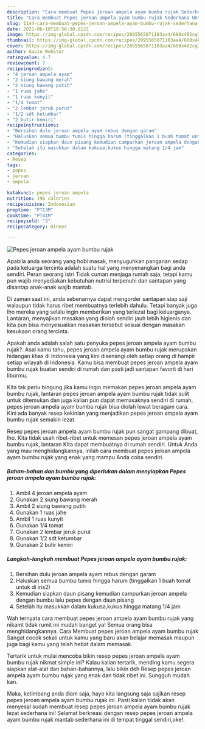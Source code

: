 ```yaml
---
description: "Cara membuat Pepes jeroan ampela ayam bumbu rujak Sederhana Untuk Jualan"
title: "Cara membuat Pepes jeroan ampela ayam bumbu rujak Sederhana Untuk Jualan"
slug: 1144-cara-membuat-pepes-jeroan-ampela-ayam-bumbu-rujak-sederhana-untuk-jualan
date: 2021-06-18T10:56:30.812Z
image: https://img-global.cpcdn.com/recipes/2895565071183aa4/680x482cq70/pepes-jeroan-ampela-ayam-bumbu-rujak-foto-resep-utama.jpg
thumbnail: https://img-global.cpcdn.com/recipes/2895565071183aa4/680x482cq70/pepes-jeroan-ampela-ayam-bumbu-rujak-foto-resep-utama.jpg
cover: https://img-global.cpcdn.com/recipes/2895565071183aa4/680x482cq70/pepes-jeroan-ampela-ayam-bumbu-rujak-foto-resep-utama.jpg
author: Gavin Webster
ratingvalue: 4.7
reviewcount: 7
recipeingredient:
- "4 jeroan ampela ayam"
- "2 siung bawang merah"
- "2 siung bawang putih"
- "1 ruas jahe"
- "1 ruas kunyit"
- "1/4 tomat"
- "2 lembar jeruk purut"
- "1/2 sdt ketumbar"
- "2 butir kemiri"
recipeinstructions:
- "Bersihan dulu jeroan ampela ayam rebus dengan garam"
- "Haluskan semua bumbu tumis hingga harum (tinggalkan 1 buah tomat untuk di iris2)"
- "Kemudian siapkan daun pisang kemudian campurkan jeroan ampela dengan bumbu lalu pepes dengan daun pisang"
- "Setelah itu masukkan dalam kukusa,kukus hingga matang 1/4 jam"
categories:
- Resep
tags:
- pepes
- jeroan
- ampela

katakunci: pepes jeroan ampela 
nutrition: 196 calories
recipecuisine: Indonesian
preptime: "PT13M"
cooktime: "PT41M"
recipeyield: "3"
recipecategory: Dinner

---
```



![Pepes jeroan ampela ayam bumbu rujak](https://img-global.cpcdn.com/recipes/2895565071183aa4/680x482cq70/pepes-jeroan-ampela-ayam-bumbu-rujak-foto-resep-utama.jpg)

Apabila anda seorang yang hobi masak, menyuguhkan panganan sedap pada keluarga tercinta adalah suatu hal yang menyenangkan bagi anda sendiri. Peran seorang istri Tidak cuman menjaga rumah saja, tetapi kamu pun wajib menyediakan kebutuhan nutrisi terpenuhi dan santapan yang disantap anak-anak wajib mantab.

Di zaman  saat ini, anda sebenarnya dapat mengorder santapan siap saji walaupun tidak harus ribet membuatnya terlebih dahulu. Tetapi banyak juga lho mereka yang selalu ingin memberikan yang terlezat bagi keluarganya. Lantaran, menyajikan masakan yang diolah sendiri jauh lebih higienis dan kita pun bisa menyesuaikan masakan tersebut sesuai dengan masakan kesukaan orang tercinta. 



Apakah anda adalah salah satu penyuka pepes jeroan ampela ayam bumbu rujak?. Asal kamu tahu, pepes jeroan ampela ayam bumbu rujak merupakan hidangan khas di Indonesia yang kini disenangi oleh setiap orang di hampir setiap wilayah di Indonesia. Kamu bisa membuat pepes jeroan ampela ayam bumbu rujak buatan sendiri di rumah dan pasti jadi santapan favorit di hari liburmu.

Kita tak perlu bingung jika kamu ingin memakan pepes jeroan ampela ayam bumbu rujak, lantaran pepes jeroan ampela ayam bumbu rujak tidak sulit untuk ditemukan dan juga kalian pun dapat memasaknya sendiri di rumah. pepes jeroan ampela ayam bumbu rujak bisa diolah lewat beragam cara. Kini ada banyak resep kekinian yang menjadikan pepes jeroan ampela ayam bumbu rujak semakin lezat.

Resep pepes jeroan ampela ayam bumbu rujak pun sangat gampang dibuat, lho. Kita tidak usah ribet-ribet untuk memesan pepes jeroan ampela ayam bumbu rujak, lantaran Kita dapat membuatnya di rumah sendiri. Untuk Anda yang mau menghidangkannya, inilah cara membuat pepes jeroan ampela ayam bumbu rujak yang enak yang mampu Anda coba sendiri.

<!--inarticleads1-->

##### Bahan-bahan dan bumbu yang diperlukan dalam menyiapkan Pepes jeroan ampela ayam bumbu rujak:

1. Ambil 4 jeroan ampela ayam
1. Gunakan 2 siung bawang merah
1. Ambil 2 siung bawang putih
1. Gunakan 1 ruas jahe
1. Ambil 1 ruas kunyit
1. Gunakan 1/4 tomat
1. Gunakan 2 lembar jeruk purut
1. Gunakan 1/2 sdt ketumbar
1. Gunakan 2 butir kemiri




<!--inarticleads2-->

##### Langkah-langkah membuat Pepes jeroan ampela ayam bumbu rujak:

1. Bersihan dulu jeroan ampela ayam rebus dengan garam
1. Haluskan semua bumbu tumis hingga harum (tinggalkan 1 buah tomat untuk di iris2)
1. Kemudian siapkan daun pisang kemudian campurkan jeroan ampela dengan bumbu lalu pepes dengan daun pisang
1. Setelah itu masukkan dalam kukusa,kukus hingga matang 1/4 jam




Wah ternyata cara membuat pepes jeroan ampela ayam bumbu rujak yang nikamt tidak rumit ini mudah banget ya! Semua orang bisa menghidangkannya. Cara Membuat pepes jeroan ampela ayam bumbu rujak Sangat cocok sekali untuk kamu yang baru akan belajar memasak maupun juga bagi kamu yang telah hebat dalam memasak.

Tertarik untuk mulai mencoba bikin resep pepes jeroan ampela ayam bumbu rujak nikmat simple ini? Kalau kalian tertarik, mending kamu segera siapkan alat-alat dan bahan-bahannya, lalu bikin deh Resep pepes jeroan ampela ayam bumbu rujak yang enak dan tidak ribet ini. Sungguh mudah kan. 

Maka, ketimbang anda diam saja, hayo kita langsung saja sajikan resep pepes jeroan ampela ayam bumbu rujak ini. Pasti kalian tiidak akan menyesal sudah membuat resep pepes jeroan ampela ayam bumbu rujak lezat sederhana ini! Selamat berkreasi dengan resep pepes jeroan ampela ayam bumbu rujak mantab sederhana ini di tempat tinggal sendiri,oke!.

